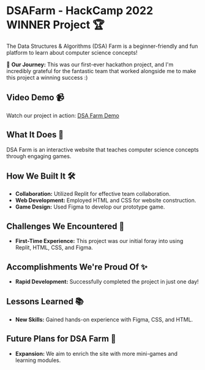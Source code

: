 # DSAFarm - HackCamp 2022 WINNER Project 🏆
The Data Structures & Algorithms (DSA) Farm is a beginner-friendly and fun platform to learn about computer science concepts!

🌟 **Our Journey:** This was our first-ever hackathon project, and I'm incredibly grateful for the fantastic team that worked alongside me to make this project a winning success :)

## Video Demo 📹
Watch our project in action: [DSA Farm Demo](https://devpost.com/software/dsa-project)

## What It Does 🚀
DSA Farm is an interactive website that teaches computer science concepts through engaging games.

## How We Built It 🛠️
- **Collaboration:** Utilized Replit for effective team collaboration.
- **Web Development:** Employed HTML and CSS for website construction.
- **Game Design:** Used Figma to develop our prototype game.

## Challenges We Encountered 🚧
- **First-Time Experience:** This project was our initial foray into using Replit, HTML, CSS, and Figma.

## Accomplishments We're Proud Of ✨
- **Rapid Development:** Successfully completed the project in just one day!

## Lessons Learned 📚
- **New Skills:** Gained hands-on experience with Figma, CSS, and HTML.

## Future Plans for DSA Farm 🌱
- **Expansion:** We aim to enrich the site with more mini-games and learning modules.
